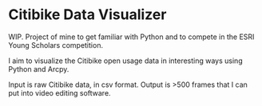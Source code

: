 Citibike Data Visualizer
========

WIP. Project of mine to get familiar with Python and to compete in the
ESRI Young Scholars competition.  

I aim to visualize the Citibike open usage data in interesting
ways using Python and Arcpy.

Input is raw Citibike data, in csv format. Output is >500 frames
that I can put into video editing software.
